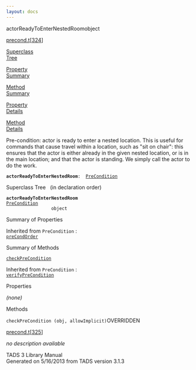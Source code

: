 ```yaml
---
layout: docs
---
```

<span class="title">actorReadyToEnterNestedRoom</span><span class="type">object</span>

[precond.t](../file/precond.t.html)\[[324](../source/precond.t.html#324)\]

[Superclass  
Tree](#_SuperClassTree_)

[Property  
Summary](#_PropSummary_)

[Method  
Summary](#_MethodSummary_)

[Property  
Details](#_Properties_)

[Method  
Details](#_Methods_)



Pre-condition: actor is ready to enter a nested location. This is useful
for commands that cause travel within a location, such as "sit on
chair": this ensures that the actor is either already in the given
nested location, or is in the main location; and that the actor is
standing. We simply call the actor to do the work.

**`actorReadyToEnterNestedRoom`**` :   `[`PreCondition`](../object/PreCondition.html)



<span id="_SuperClassTree_"></span>



<span class="hdln">Superclass Tree</span>   (in declaration order)



**`actorReadyToEnterNestedRoom`**  
[`PreCondition`](../object/PreCondition.html)  
`                 object`  
<span id="_PropSummary_"></span>



<span class="hdln">Summary of Properties</span>  





Inherited from `PreCondition` :  
[`preCondOrder`](../object/PreCondition.html#preCondOrder)

<span id="_MethodSummary_"></span>



<span class="hdln">Summary of Methods</span>  



[`checkPreCondition`](#checkPreCondition)

Inherited from `PreCondition` :  
[`verifyPreCondition`](../object/PreCondition.html#verifyPreCondition)

<span id="_Properties_"></span>



<span class="hdln">Properties</span>  



*(none)* <span id="_Methods_"></span>



<span class="hdln">Methods</span>  



<span id="checkPreCondition"></span>

`checkPreCondition (obj, allowImplicit)`<span class="rem">OVERRIDDEN</span>

[precond.t](../file/precond.t.html)\[[325](../source/precond.t.html#325)\]



*no description available*





TADS 3 Library Manual  
Generated on 5/16/2013 from TADS version 3.1.3


